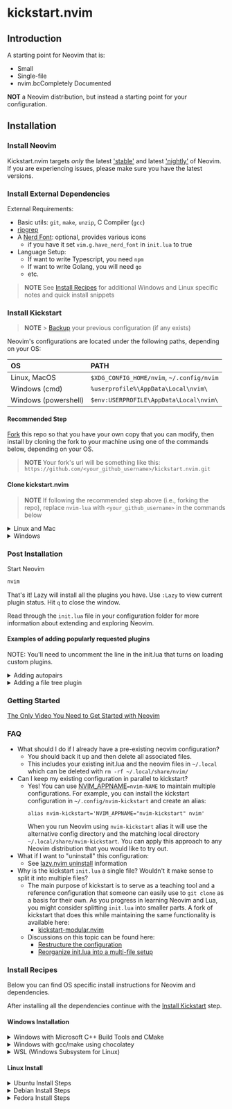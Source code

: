 # kickstart.nvim

## Introduction

A starting point for Neovim that is:

- Small
- Single-file
- nvim.bcCompletely Documented

**NOT** a Neovim distribution, but instead a starting point for your configuration.

## Installation

### Install Neovim

Kickstart.nvim targets _only_ the latest
['stable'](https://github.com/neovim/neovim/releases/tag/stable) and latest
['nightly'](https://github.com/neovim/neovim/releases/tag/nightly) of Neovim.
If you are experiencing issues, please make sure you have the latest versions.

### Install External Dependencies

External Requirements:

- Basic utils: `git`, `make`, `unzip`, C Compiler (`gcc`)
- [ripgrep](https://github.com/BurntSushi/ripgrep#installation)
- A [Nerd Font](https://www.nerdfonts.com/): optional, provides various icons
  - if you have it set `vim.g.have_nerd_font` in `init.lua` to true
- Language Setup:
  - If want to write Typescript, you need `npm`
  - If want to write Golang, you will need `go`
  - etc.

> **NOTE**
> See [Install Recipes](#Install-Recipes) for additional Windows and Linux specific notes
> and quick install snippets

### Install Kickstart

> **NOTE** > [Backup](#FAQ) your previous configuration (if any exists)

Neovim's configurations are located under the following paths, depending on your OS:

| OS                   | PATH                                      |
| :------------------- | :---------------------------------------- |
| Linux, MacOS         | `$XDG_CONFIG_HOME/nvim`, `~/.config/nvim` |
| Windows (cmd)        | `%userprofile%\AppData\Local\nvim\`       |
| Windows (powershell) | `$env:USERPROFILE\AppData\Local\nvim\`    |

#### Recommended Step

[Fork](https://docs.github.com/en/get-started/quickstart/fork-a-repo) this repo
so that you have your own copy that you can modify, then install by cloning the
fork to your machine using one of the commands below, depending on your OS.

> **NOTE**
> Your fork's url will be something like this:
> `https://github.com/<your_github_username>/kickstart.nvim.git`

#### Clone kickstart.nvim

> **NOTE**
> If following the recommended step above (i.e., forking the repo), replace
> `nvim-lua` with `<your_github_username>` in the commands below

<details><summary> Linux and Mac </summary>

```sh
git clone https://github.com/nvim-lua/kickstart.nvim.git "${XDG_CONFIG_HOME:-$HOME/.config}"/nvim
```

</details>

<details><summary> Windows </summary>

If you're using `cmd.exe`:

```
git clone https://github.com/nvim-lua/kickstart.nvim.git %userprofile%\AppData\Local\nvim\
```

If you're using `powershell.exe`

```
git clone https://github.com/nvim-lua/kickstart.nvim.git $env:USERPROFILE\AppData\Local\nvim\
```

</details>

### Post Installation

Start Neovim

```sh
nvim
```

That's it! Lazy will install all the plugins you have. Use `:Lazy` to view
current plugin status. Hit `q` to close the window.

Read through the `init.lua` file in your configuration folder for more
information about extending and exploring Neovim.

#### Examples of adding popularly requested plugins

NOTE: You'll need to uncomment the line in the init.lua that turns on loading custom plugins.

<details>
  <summary>Adding autopairs</summary>

This will automatically install [windwp/nvim-autopairs](https://github.com/windwp/nvim-autopairs)
and enable it on startup. For more information, see documentation for
[lazy.nvim](https://github.com/folke/lazy.nvim).

In the file: `lua/custom/plugins/autopairs.lua`, add:

```lua
-- File: lua/custom/plugins/autopairs.lua

return {
  "windwp/nvim-autopairs",
  -- Optional dependency
  dependencies = { 'hrsh7th/nvim-cmp' },
  config = function()
    require("nvim-autopairs").setup {}
    -- If you want to automatically add `(` after selecting a function or method
    local cmp_autopairs = require('nvim-autopairs.completion.cmp')
    local cmp = require('cmp')
    cmp.event:on(
      'confirm_done',
      cmp_autopairs.on_confirm_done()
    )
  end,
}
```

</details>
<details>
  <summary>Adding a file tree plugin</summary>

This will install the tree plugin and add the command `:Neotree` for you.
For more information, see the documentation at
[neo-tree.nvim](https://github.com/nvim-neo-tree/neo-tree.nvim).

In the file: `lua/custom/plugins/filetree.lua`, add:

```lua
-- File: lua/custom/plugins/filetree.lua

return {
  "nvim-neo-tree/neo-tree.nvim",
  version = "*",
  dependencies = {
    "nvim-lua/plenary.nvim",
    "nvim-tree/nvim-web-devicons", -- not strictly required, but recommended
    "MunifTanjim/nui.nvim",
  },
  config = function ()
    require('neo-tree').setup {}
  end,
}
```

</details>

### Getting Started

[The Only Video You Need to Get Started with Neovim](https://youtu.be/m8C0Cq9Uv9o)

### FAQ

- What should I do if I already have a pre-existing neovim configuration?
  - You should back it up and then delete all associated files.
  - This includes your existing init.lua and the neovim files in `~/.local`
    which can be deleted with `rm -rf ~/.local/share/nvim/`
- Can I keep my existing configuration in parallel to kickstart?
  - Yes! You can use [NVIM_APPNAME](https://neovim.io/doc/user/starting.html#%24NVIM_APPNAME)`=nvim-NAME`
    to maintain multiple configurations. For example, you can install the kickstart
    configuration in `~/.config/nvim-kickstart` and create an alias:
    ```
    alias nvim-kickstart='NVIM_APPNAME="nvim-kickstart" nvim'
    ```
    When you run Neovim using `nvim-kickstart` alias it will use the alternative
    config directory and the matching local directory
    `~/.local/share/nvim-kickstart`. You can apply this approach to any Neovim
    distribution that you would like to try out.
- What if I want to "uninstall" this configuration:
  - See [lazy.nvim uninstall](https://github.com/folke/lazy.nvim#-uninstalling) information
- Why is the kickstart `init.lua` a single file? Wouldn't it make sense to split it into multiple files?
  - The main purpose of kickstart is to serve as a teaching tool and a reference
    configuration that someone can easily use to `git clone` as a basis for their own.
    As you progress in learning Neovim and Lua, you might consider splitting `init.lua`
    into smaller parts. A fork of kickstart that does this while maintaining the
    same functionality is available here:
    - [kickstart-modular.nvim](https://github.com/dam9000/kickstart-modular.nvim)
  - Discussions on this topic can be found here:
    - [Restructure the configuration](https://github.com/nvim-lua/kickstart.nvim/issues/218)
    - [Reorganize init.lua into a multi-file setup](https://github.com/nvim-lua/kickstart.nvim/pull/473)

### Install Recipes

Below you can find OS specific install instructions for Neovim and dependencies.

After installing all the dependencies continue with the [Install Kickstart](#Install-Kickstart) step.

#### Windows Installation

<details><summary>Windows with Microsoft C++ Build Tools and CMake</summary>
Installation may require installing build tools and updating the run command for `telescope-fzf-native`

See `telescope-fzf-native` documentation for [more details](https://github.com/nvim-telescope/telescope-fzf-native.nvim#installation)

This requires:

- Install CMake and the Microsoft C++ Build Tools on Windows

```lua
{'nvim-telescope/telescope-fzf-native.nvim', build = 'cmake -S. -Bbuild -DCMAKE_BUILD_TYPE=Release && cmake --build build --config Release && cmake --install build --prefix build' }
```

</details>
<details><summary>Windows with gcc/make using chocolatey</summary>
Alternatively, one can install gcc and make which don't require changing the config,
the easiest way is to use choco:

1. install [chocolatey](https://chocolatey.org/install)
   either follow the instructions on the page or use winget,
   run in cmd as **admin**:

```
winget install --accept-source-agreements chocolatey.chocolatey
```

2. install all requirements using choco, exit previous cmd and
   open a new one so that choco path is set, and run in cmd as **admin**:

```
choco install -y neovim git ripgrep wget fd unzip gzip mingw make
```

</details>
<details><summary>WSL (Windows Subsystem for Linux)</summary>

```
wsl --install
wsl
sudo add-apt-repository ppa:neovim-ppa/unstable -y
sudo apt update
sudo apt install make gcc ripgrep unzip neovim
```

</details>

#### Linux Install

<details><summary>Ubuntu Install Steps</summary>

```
sudo add-apt-repository ppa:neovim-ppa/unstable -y
sudo apt update
sudo apt install make gcc ripgrep unzip neovim
```

</details>
<details><summary>Debian Install Steps</summary>

```
sudo apt update
sudo apt install make gcc ripgrep unzip git
echo "deb https://deb.debian.org/debian unstable main" | sudo tee -a /etc/apt/sources.list
sudo apt update
sudo apt install -t unstable neovim
```

</details>
<details><summary>Fedora Install Steps</summary>

```
sudo dnf install -y gcc make git ripgrep fd-find neovim
```

</details>
